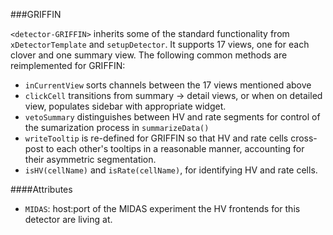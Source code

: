 ###GRIFFIN

`<detector-GRIFFIN>` inherits some of the standard functionality from `xDetectorTemplate` and `setupDetector`.  It supports 17 views, one for each clover and one summary view.  The following common methods are reimplemented for GRIFFIN:

 - `inCurrentView` sorts channels between the 17 views mentioned above
 - `clickCell` transitions from summary -> detail views, or when on detailed view, populates sidebar with appropriate widget.
 - `vetoSummary` distinguishes between HV and rate segments for control of the sumarization process in `summarizeData()`
 - `writeTooltip` is re-defined for GRIFFIN so that HV and rate cells cross-post to each other's tooltips in a reasonable manner, accounting for their asymmetric segmentation.
 - `isHV(cellName)` and `isRate(cellName)`, for identifying HV and rate cells.



####Attributes
 - `MIDAS`: host:port of the MIDAS experiment the HV frontends for this detector are living at.
